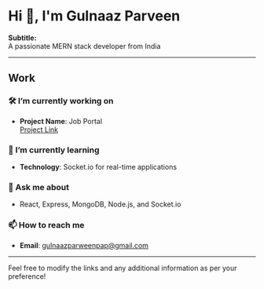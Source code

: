 # Hi 👋, I'm Gulnaaz Parveen

**Subtitle:**  
A passionate MERN stack developer from India

---

## Work

### 🛠️ I’m currently working on
- **Project Name**: Job Portal  
  [Project Link](https://github.com/GulnaazParveen/jobPortal_Mern)


### 🌱 I’m currently learning
- **Technology**: Socket.io for real-time applications  

### 💬 Ask me about
- React, Express, MongoDB, Node.js, and Socket.io

### 📫 How to reach me
- **Email**: gulnaazparweenpap@gmail.com

---

Feel free to modify the links and any additional information as per your preference!

